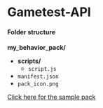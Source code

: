 # Gametest-API

#### Folder structure
**my_behavior_pack/**
- **scripts/**
  - `script.js`
- `manifest.json`
- `pack_icon.png`

[Click here for the sample pack](https://github.com/WavePlayz/Gametest-API/tree/main/sample-pack)
